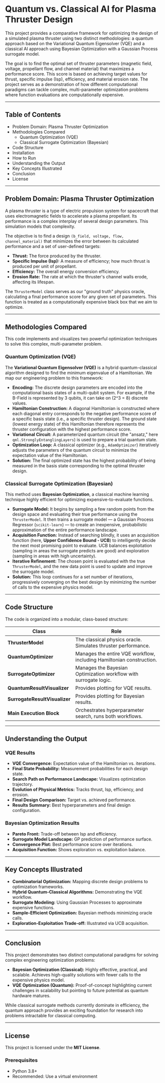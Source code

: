 # Quantum vs. Classical AI for Plasma Thruster Design

This project provides a comparative framework for optimizing the design of a simulated plasma thruster using two distinct methodologies: a quantum approach based on the Variational Quantum Eigensolver (VQE) and a classical AI approach using Bayesian Optimization with a Gaussian Process surrogate model.

The goal is to find the optimal set of thruster parameters (magnetic field, voltage, propellant flow, and channel material) that maximizes a performance score. This score is based on achieving target values for thrust, specific impulse (Isp), efficiency, and material erosion rate. The project serves as a demonstration of how different computational paradigms can tackle complex, multi-parameter optimization problems where function evaluations are computationally expensive.

---

## Table of Contents
- Problem Domain: Plasma Thruster Optimization
- Methodologies Compared
  - Quantum Optimization (VQE)
  - Classical Surrogate Optimization (Bayesian)
- Code Structure
- Installation
- How to Run
- Understanding the Output
- Key Concepts Illustrated
- Conclusion
- License

---

## Problem Domain: Plasma Thruster Optimization

A plasma thruster is a type of electric propulsion system for spacecraft that uses electromagnetic fields to accelerate a plasma propellant. Its performance is a complex interplay of several design parameters. This simulation models that complexity.

The objective is to find a design `(b_field, voltage, flow, channel_material)` that minimizes the error between its calculated performance and a set of user-defined targets:

- **Thrust:** The force produced by the thruster.  
- **Specific Impulse (Isp):** A measure of efficiency; how much thrust is produced per unit of propellant.  
- **Efficiency:** The overall energy conversion efficiency.  
- **Erosion Rate:** The rate at which the thruster's channel walls erode, affecting its lifespan.  

The `ThrusterModel` class serves as our "ground truth" physics oracle, calculating a final performance score for any given set of parameters. This function is treated as a computationally expensive black box that we aim to optimize.

---

## Methodologies Compared

This code implements and visualizes two powerful optimization techniques to solve this complex, multi-parameter problem.

### Quantum Optimization (VQE)

The **Variational Quantum Eigensolver (VQE)** is a hybrid quantum-classical algorithm designed to find the minimum eigenvalue of a Hamiltonian. We map our engineering problem to this framework:

- **Encoding:** The discrete design parameters are encoded into the computational basis states of a multi-qubit system. For example, if the B-Field is represented by 3 qubits, it can take on \(2^3 = 8\) discrete values.  
- **Hamiltonian Construction:** A diagonal Hamiltonian is constructed where each diagonal entry corresponds to the negative performance score of a specific basis state (i.e., a specific thruster design). The ground state (lowest energy state) of this Hamiltonian therefore represents the thruster configuration with the highest performance score.  
- **Variational Circuit:** A parameterized quantum circuit (the "ansatz," here `qml.StronglyEntanglingLayers`) is used to prepare a trial quantum state.  
- **Optimization Loop:** A classical optimizer (e.g., `AdamOptimizer`) iteratively adjusts the parameters of the quantum circuit to minimize the expectation value of the Hamiltonian.  
- **Solution:** The final optimized state has the highest probability of being measured in the basis state corresponding to the optimal thruster design.  

### Classical Surrogate Optimization (Bayesian)

This method uses **Bayesian Optimization**, a classical machine learning technique highly efficient for optimizing expensive-to-evaluate functions.

- **Surrogate Model:** It begins by sampling a few random points from the design space and evaluating their true performance using the `ThrusterModel`. It then trains a surrogate model — a Gaussian Process Regressor (`scikit-learn`) — to create an inexpensive, probabilistic approximation of the entire performance landscape.  
- **Acquisition Function:** Instead of searching blindly, it uses an acquisition function (here, **Upper Confidence Bound - UCB**) to intelligently decide the next most promising point to evaluate. UCB balances exploitation (sampling in areas the surrogate predicts are good) and exploration (sampling in areas with high uncertainty).  
- **Iterative Refinement:** The chosen point is evaluated with the true `ThrusterModel`, and the new data point is used to update and improve the surrogate model.  
- **Solution:** This loop continues for a set number of iterations, progressively converging on the best design by minimizing the number of calls to the expensive physics model.  

---

## Code Structure

The code is organized into a modular, class-based structure:

| Class                    | Role                                                                 |
|--------------------------|----------------------------------------------------------------------|
| **ThrusterModel**        | The classical physics oracle. Simulates thruster performance.         |
| **QuantumOptimizer**     | Manages the entire VQE workflow, including Hamiltonian construction.  |
| **SurrogateOptimizer**   | Manages the Bayesian Optimization workflow with surrogate logic.      |
| **QuantumResultVisualizer** | Provides plotting for VQE results.                               |
| **SurrogateResultVisualizer** | Provides plotting for Bayesian results.                        |
| **Main Execution Block** | Orchestrates hyperparameter search, runs both workflows.             |

---

## Understanding the Output

### VQE Results
- **VQE Convergence:** Expectation value of the Hamiltonian vs. iterations.  
- **Final State Probability:** Measurement probabilities for each design state.  
- **Search Path on Performance Landscape:** Visualizes optimization trajectory.  
- **Evolution of Physical Metrics:** Tracks thrust, Isp, efficiency, and erosion.  
- **Final Design Comparison:** Target vs. achieved performance.  
- **Results Summary:** Best hyperparameters and final design configuration.  

### Bayesian Optimization Results
- **Pareto Front:** Trade-off between Isp and efficiency.  
- **Surrogate Model Landscape:** GP prediction of performance surface.  
- **Convergence Plot:** Best performance score over iterations.  
- **Acquisition Function:** Shows exploration vs. exploitation balance.  

---

## Key Concepts Illustrated
- **Combinatorial Optimization:** Mapping discrete design problems to optimization frameworks.  
- **Hybrid Quantum-Classical Algorithms:** Demonstrating the VQE workflow.  
- **Surrogate Modeling:** Using Gaussian Processes to approximate expensive functions.  
- **Sample-Efficient Optimization:** Bayesian methods minimizing oracle calls.  
- **Exploration-Exploitation Trade-off:** Illustrated via UCB acquisition.  

---

## Conclusion

This project demonstrates two distinct computational paradigms for solving complex engineering optimization problems:

- **Bayesian Optimization (Classical):** Highly effective, practical, and scalable. Achieves high-quality solutions with fewer calls to the expensive physics model.  
- **VQE Optimization (Quantum):** Proof-of-concept highlighting current challenges in scalability but pointing to future potential as quantum hardware matures.  

While classical surrogate methods currently dominate in efficiency, the quantum approach provides an exciting foundation for research into problems intractable for classical computing.  

---

## License
This project is licensed under the **MIT License**.
### Prerequisites
- Python 3.8+  
- Recommended: Use a virtual environment  

